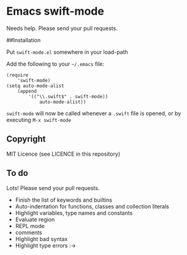 # Emacs swift-mode

Needs help. Please send your pull requests.

##Installation

Put `swift-mode.el` somewhere in your load-path

Add the following to your `~/.emacs` file: 

    (require 
        'swift-mode) 
    (setq auto-mode-alist 
        (append 
            '(("\\.swift$" . swift-mode)) 
                auto-mode-alist)) 

 `swift-mode` will now be called whenever a `.swift` file is opened,
 or by executing `M-x swift-mode`

## Copyright
MIT Licence (see LICENCE in this repository)

## To do

Lots! Please send your pull requests.

 - Finish the list of keywords and builtins
 - Auto-indentation for functions, classes and collection literals
 - Highlight variables, type names and constants
 - Evaluate region
 - REPL mode
 - comments
 - Highlight bad syntax
 - Highlight type errors :->
